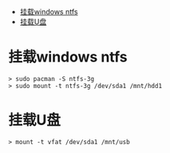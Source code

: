 <!-- TOC -->

- [挂载windows ntfs](#%E6%8C%82%E8%BD%BDwindows-ntfs)
- [挂载U盘](#%E6%8C%82%E8%BD%BDu%E7%9B%98)

<!-- /TOC -->

# 挂载windows ntfs
```
> sudo pacman -S ntfs-3g
> sudo mount -t ntfs-3g /dev/sda1 /mnt/hdd1
```

# 挂载U盘
```
> mount -t vfat /dev/sda1 /mnt/usb
```